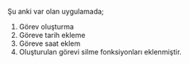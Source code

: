 Şu anki var olan uygulamada;
1) Görev oluşturma
2) Göreve tarih ekleme
3) Göreve saat eklem
4) Oluşturulan görevi silme fonksiyonları eklenmiştir.

